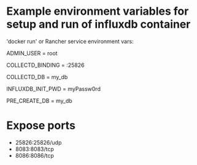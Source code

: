 # Example environment variables for setup and run of influxdb container

'docker run' or Rancher service environment vars:

ADMIN_USER = root

COLLECTD_BINDING = :25826

COLLECTD_DB = my_db

INFLUXDB_INIT_PWD = myPassw0rd

PRE_CREATE_DB = my_db

# Expose ports

  - 25826:25826/udp
  - 8083:8083/tcp
  - 8086:8086/tcp
